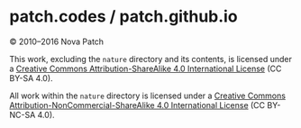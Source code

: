 # patch.codes / patch.github.io

© 2010–2016 Nova Patch

This work, excluding the `nature` directory and its contents, is licensed under
a [Creative Commons Attribution-ShareAlike 4.0 International
License](http://creativecommons.org/licenses/by-sa/4.0/) (CC BY-SA 4.0).

All work within the `nature` directory is licensed under a [Creative Commons
Attribution-NonCommercial-ShareAlike 4.0 International
License](http://creativecommons.org/licenses/by-nc-sa/4.0/) (CC BY-NC-SA 4.0).
